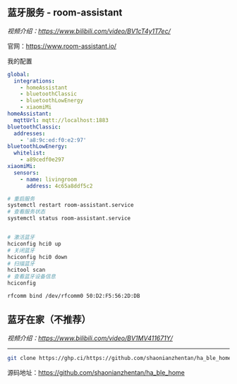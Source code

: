 ## 蓝牙服务 - room-assistant

*视频介绍：https://www.bilibili.com/video/BV1cT4y1T7ec/*

官网：https://www.room-assistant.io/

我的配置
```yaml
global:
  integrations:
    - homeAssistant
    - bluetoothClassic
    - bluetoothLowEnergy
    - xiaomiMi
homeAssistant:
  mqttUrl: mqtt://localhost:1883
bluetoothClassic:
  addresses:
    - 'a8:9c:ed:f0:e2:97'
bluetoothLowEnergy:
  whitelist:
    - a89cedf0e297
xiaomiMi:
  sensors:
    - name: livingroom
      address: 4c65a8ddf5c2
```

```bash
# 重启服务
systemctl restart room-assistant.service
# 查看服务状态
systemctl status room-assistant.service


# 激活蓝牙
hciconfig hci0 up
# 关闭蓝牙
hciconfig hci0 down
# 扫描蓝牙
hcitool scan
# 查看蓝牙设备信息
hciconfig
```

```bash
rfcomm bind /dev/rfcomm0 50:D2:F5:56:2D:DB
```

## 蓝牙在家（不推荐）

*视频介绍：https://www.bilibili.com/video/BV1MV411671Y/*

---

```bash
git clone https://ghp.ci/https://github.com/shaonianzhentan/ha_ble_home
```

源码地址：https://github.com/shaonianzhentan/ha_ble_home
